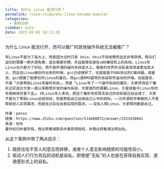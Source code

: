 ```yaml
---
title: 为什么 Linux 能流行开？
permalink: /case-study/why-linux-became-popular
categories: 
  - 案例分析
sidebar: auto
date: 2022-02-03 18:11:26
---
```


为什么 Linux 能流行开，而可以推广的其他操作系统无法被推广？

```text
写Linux不是为了高大上，而是因为当时只有 Unix，Unix不但收费而且还非常昂贵。群众们迫切的需要一款开源免费，适合极客折腾，并且能够安装在x86兼容机上的系统。Linus写Linux也只是为了好玩，而不是所谓的操作系统高大上，极客的世界并没有谁觉得谁更加高大上，而且在Linux被创作出来的时候，gcc已经做好了。也就是基于GNU协议的C编译器。或者说，gcc搭建了能够创作Linux的基石。而gcc是RMS倡导的自由软件运动的开端。也就是说，不是「大家帮助Linus写操作系统」，而是「Linus写了一个操作系统的雏形，大家觉得这个雏形正好适合大家一直以来都想开发的操作系统，大家强烈的需要Linux，于是就基于Linus写的东西继续完善下去」。对Linus本人来说，把这个雏形写好其实自己的目标就已经达成了，大家不是为了帮助Linus达成目标，而是帮助自己达成自己心中的目标。——为开源软件奉献的人不是帮助别人实现需求，而是自己存在自我实现的需求。——没有人帮Linus，大家帮的都是自己。

作者：pansz
链接：https://www.zhihu.com/question/514488072/answer/2333430641
来源：知乎
著作权归作者所有。商业转载请联系作者获得授权，非商业转载请注明出处。
```

从这个案例中带了两点启示：
1. 趋势往往不受人的意志而转移，或者个人意志影响趋势的可能性较小。
2. 驱动人们行为背后的动机是自私，即使是"无私"的人也是在获得自我实现、道德感形式上的自私。

